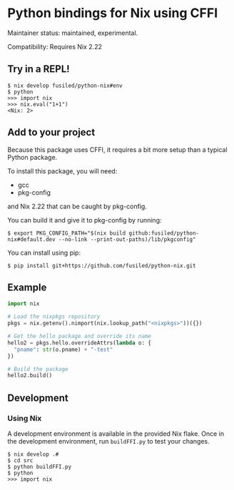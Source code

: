 # Python bindings for Nix using CFFI

Maintainer status: maintained, experimental.

Compatibility: Requires Nix 2.22

## Try in a REPL!

```shell
$ nix develop fusiled/python-nix#env
$ python
>>> import nix
>>> nix.eval("1+1")
<Nix: 2>
```

## Add to your project

Because this package uses CFFI, it requires a bit more setup than a typical Python package.

To install this package, you will need:
* gcc
* pkg-config

and Nix 2.22 that can be caught by pkg-config.

You can build it and give it to pkg-config by running:

```shell
$ export PKG_CONFIG_PATH="$(nix build github:fusiled/python-nix#default.dev --no-link --print-out-paths)/lib/pkgconfig"
```

You can install using pip:

```shell
$ pip install git+https://github.com/fusiled/python-nix.git
```

## Example

```python
import nix

# Load the nixpkgs repository
pkgs = nix.getenv().nimport(nix.lookup_path("<nixpkgs>"))({})

# Get the hello package and override its name
hello2 = pkgs.hello.overrideAttrs(lambda o: {
  "pname": str(o.pname) + "-test"
})

# Build the package
hello2.build()
```

## Development

### Using Nix

A development environment is available in the provided Nix flake.
Once in the development environment, run `buildFFI.py` to test your changes.

```shell
$ nix develop .#
$ cd src
$ python buildFFI.py
$ python
>>> import nix
```
